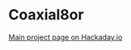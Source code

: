 # Coaxial8or
[Main project page on Hackaday.io](https://hackaday.io/project/190831-coaxial8or-gd0144)

